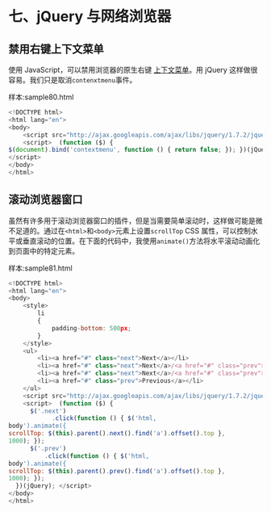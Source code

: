# 七、jQuery 与网络浏览器

## 禁用右键上下文菜单

使用 JavaScript，可以禁用浏览器的原生右键 [上下文菜单](http://www.quirksmode.org/dom/events/contextmenu.html)。用 jQuery 这样做很容易。我们只是取消`contenxtmenu`事件。

样本:sample80.html

```js
<!DOCTYPE html>
<html lang="en">
<body>
    <script src="http://ajax.googleapis.com/ajax/libs/jquery/1.7.2/jquery.min.js"></script>
    <script>  (function ($) {
$(document).bind('contextmenu', function () { return false; }); })(jQuery);
</script>
</body>
</html>

```

## 滚动浏览器窗口

虽然有许多用于滚动浏览器窗口的插件，但是当需要简单滚动时，这样做可能是微不足道的。通过在`<html>`和`<body>`元素上设置`scrollTop` CSS 属性，可以控制水平或垂直滚动的位置。在下面的代码中，我使用`animate()`方法将水平滚动动画化到页面中的特定元素。

样本:sample81.html

```js
<!DOCTYPE html>
<html lang="en">
<body>
    <style>
        li
        {
            padding-bottom: 500px;
        }
    </style>
    <ul>
        <li><a href="#" class="next">Next</a></li>
        <li><a href="#" class="next">Next</a>/<a href="#" class="prev">Previous</a></li>
        <li><a href="#" class="next">Next</a>/<a href="#" class="prev">Previous</a></li>
        <li><a href="#" class="prev">Previous</a></li>
    </ul>
    <script src="http://ajax.googleapis.com/ajax/libs/jquery/1.7.2/jquery.min.js"></script>
    <script>  (function ($) {
      $('.next')
            .click(function () { $('html,
body').animate({
scrollTop: $(this).parent().next().find('a').offset().top },
1000); });
      $('.prev')
          .click(function () { $('html,
body').animate({
scrollTop: $(this).parent().prev().find('a').offset().top },
1000); });
  })(jQuery); </script>
</body>
</html>

```